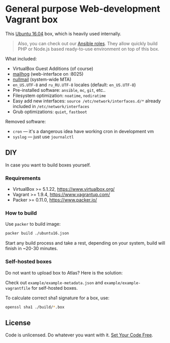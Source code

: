 # General purpose Web-development Vagrant box

This [Ubuntu 16.04](https://atlas.hashicorp.com/Dalee/boxes/ubuntu) 
box, which is heavily used internally.

> Also, you can check out our [Ansible roles](https://galaxy.ansible.com/Dalee/). 
They allow quickly build PHP or Node.js based ready-to-use environment 
on top of this box.

What included:
 * VirtualBox Guest Additions (of course)
 * [mailhog](https://github.com/mailhog/MailHog) (web-interface on :8025)
 * [nullmail](https://github.com/bruceg/nullmailer) (system-wide MTA)
 * `en_US.UTF-8` and `ru_RU.UTF-8` locales (default: `en_US.UTF-8`)
 * Pre-installed software: `ansible`, `mc`, `git`, etc..
 * Filesystem optimization: `noatime`, `nodiratime`
 * Easy add new interfaces: `source /etc/network/interfaces.d/*` already 
    included in `/etc/network/interfaces`
 * Grub optimizations: `quiet`, `fastboot`

Removed software:
 * `cron` — it's a dangerous idea have working cron in development vm
 * `syslog` — just use `journalctl`


## DIY

In case you want to build boxes yourself.

### Requirements

 * VirtualBox >= 5.1.22, https://www.virtualbox.org/
 * Vagrant >= 1.9.4, https://www.vagrantup.com/
 * Packer >= 0.11.0, https://www.packer.io/

### How to build
Use `packer` to build image:

```bash
packer build ./ubuntu16.json
```

Start any build process and take a rest, depending on your system,
build will finish in ~20-30 minutes.

### Self-hosted boxes

Do not want to upload box to Atlas? Here is the solution:

Check out `example/example-metadata.json` and `example/example-vagrantfile` for self-hosted boxes.

To calculate correct sha1 signature for a box, use:
```bash
openssl sha1 ./build/*.box
```

## License

Code is unlicensed. Do whatever you want with it. [Set Your Code Free](http://unlicense.org/).
